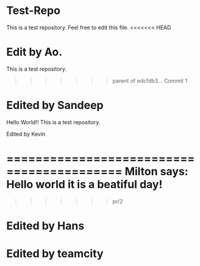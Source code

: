 Test-Repo
=========

This is a test repository. Feel free to edit this file.
<<<<<<< HEAD

Edit by Ao.
=======
This is a test repository.
>>>>>>> parent of edcfdb3... Commit 1


Edited by Sandeep
===========
Hello World!!
This is a test repository.

Edited by Kevin


==========================================
Milton says: Hello world it is a beatiful day!
=======
>>>>>>> pr/2

Edited by Hans
=========================================
>>>>>>>>>>>>

Edited by teamcity
=====================================
